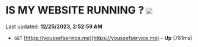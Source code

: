 # IS MY WEBSITE RUNNING ? [![](https://img.shields.io/static/v1?label=Sponsor&message=%E2%9D%A4&logo=GitHub&color=%23fe8e86)](https://github.com/sponsors/<username>)

Last updated: **12/25/2023, 2:52:59 AM**

- `GET` [https://youssefservice.me](https://youssefservice.me) - **Up** (761ms)
